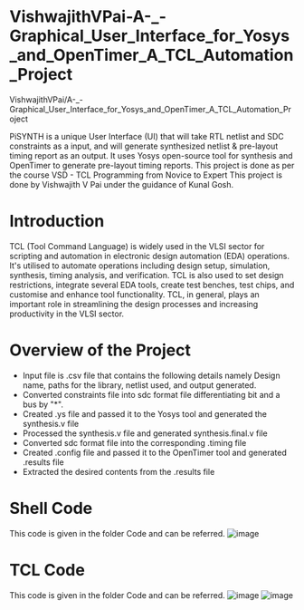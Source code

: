 # VishwajithVPai-A-_-Graphical_User_Interface_for_Yosys_and_OpenTimer_A_TCL_Automation_Project
VishwajithVPai/A-_-Graphical_User_Interface_for_Yosys_and_OpenTimer_A_TCL_Automation_Project

PiSYNTH is a unique User Interface (UI) that will take RTL netlist and SDC constraints as a input, and will generate synthesized netlist & pre-layout timing report as an output. It uses Yosys open-source tool for synthesis and OpenTimer to generate pre-layout timing reports.
This project is done as per the course VSD - TCL Programming from Novice to Expert This project is done by Vishwajith V Pai under the guidance of Kunal Gosh.

# Introduction
TCL (Tool Command Language) is widely used in the VLSI sector for scripting and automation in electronic design automation (EDA) operations.
It's utilised to automate operations including design setup, simulation, synthesis, timing analysis, and verification. 
TCL is also used to set design restrictions, integrate several EDA tools, create test benches, test chips, and customise and enhance tool functionality.
TCL, in general, plays an important role in streamlining the design processes and increasing productivity in the VLSI sector.

# Overview of the Project 
* Input file is .csv file that contains the following details namely Design name, paths for the library, netlist used, and output generated.
* Converted constraints file into sdc format file differentiating bit and a bus by "*".
* Created .ys file and passed it to the Yosys tool and generated the synthesis.v file
* Processed the synthesis.v file and generated synthesis.final.v file
* Converted sdc format file into the corresponding .timing file
* Created .config file and passed it to the OpenTimer tool and generated .results file
* Extracted the desired contents from the .results file

# Shell Code
This code is given in the folder Code and can be referred.
![image](https://github.com/VishwajithVPai/VishwajithVPai-A-_-Graphical_User_Interface_for_Yosys_and_OpenTimer_A_TCL_Automation_Project/assets/130815256/39d25ec2-8759-46a5-9802-f0885631d877)

# TCL Code 
This code is given in the folder Code and can be referred.
![image](https://github.com/VishwajithVPai/VishwajithVPai-A-_-Graphical_User_Interface_for_Yosys_and_OpenTimer_A_TCL_Automation_Project/assets/130815256/d23f76a7-6e6b-4745-a4b4-d4dfe955193b)
![image](https://github.com/VishwajithVPai/VishwajithVPai-A-_-Graphical_User_Interface_for_Yosys_and_OpenTimer_A_TCL_Automation_Project/assets/130815256/8bef1668-3842-4851-bae6-c7e1903b3d59)




